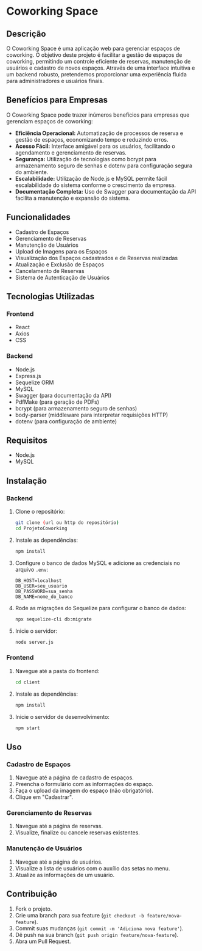 # Coworking Space

## Descrição

O Coworking Space é uma aplicação web para gerenciar espaços de coworking. O objetivo deste projeto é facilitar a gestão de espaços de coworking, permitindo um controle eficiente de reservas, manutenção de usuários e cadastro de novos espaços. Através de uma interface intuitiva e um backend robusto, pretendemos proporcionar uma experiência fluida para administradores e usuários finais.

## Benefícios para Empresas

O Coworking Space pode trazer inúmeros benefícios para empresas que gerenciam espaços de coworking:

- **Eficiência Operacional:** Automatização de processos de reserva e gestão de espaços, economizando tempo e reduzindo erros.
- **Acesso Fácil:** Interface amigável para os usuários, facilitando o agendamento e gerenciamento de reservas.
- **Segurança:** Utilização de tecnologias como bcrypt para armazenamento seguro de senhas e dotenv para configuração segura do ambiente.
- **Escalabilidade:** Utilização de Node.js e MySQL permite fácil escalabilidade do sistema conforme o crescimento da empresa.
- **Documentação Completa:** Uso de Swagger para documentação da API facilita a manutenção e expansão do sistema.

## Funcionalidades

- Cadastro de Espaços
- Gerenciamento de Reservas
- Manutenção de Usuários
- Upload de Imagens para os Espaços 
- Visualização dos Espaços cadastrados e de Reservas realizadas
- Atualização e Exclusão de Espaços
- Cancelamento de Reservas
- Sistema de Autenticação de Usuários

## Tecnologias Utilizadas

### Frontend

- React
- Axios
- CSS

### Backend

- Node.js
- Express.js
- Sequelize ORM
- MySQL
- Swagger (para documentação da API)
- PdfMake (para geração de PDFs)
- bcrypt (para armazenamento seguro de senhas)
- body-parser (middleware para interpretar requisições HTTP)
- dotenv (para configuração de ambiente)

## Requisitos

- Node.js
- MySQL

## Instalação

### Backend

1. Clone o repositório:

   ```bash
   git clone (url ou http do repositório)
   cd ProjetoCoworking
   ```

2. Instale as dependências:

   ```bash
   npm install
   ```

3. Configure o banco de dados MySQL e adicione as credenciais no arquivo `.env`:

   ```
   DB_HOST=localhost
   DB_USER=seu_usuario
   DB_PASSWORD=sua_senha
   DB_NAME=nome_do_banco
   ```

4. Rode as migrações do Sequelize para configurar o banco de dados:

   ```bash
   npx sequelize-cli db:migrate
   ```

5. Inicie o servidor:

   ```bash
   node server.js
   ```

### Frontend

1. Navegue até a pasta do frontend:

   ```bash
   cd client
   ```

2. Instale as dependências:

   ```bash
   npm install
   ```

3. Inicie o servidor de desenvolvimento:

   ```bash
   npm start
   ```

## Uso

### Cadastro de Espaços

1. Navegue até a página de cadastro de espaços.
2. Preencha o formulário com as informações do espaço.
3. Faça o upload da imagem do espaço (não obrigatório).
4. Clique em "Cadastrar".

### Gerenciamento de Reservas

1. Navegue até a página de reservas.
2. Visualize, finalize ou cancele reservas existentes.

### Manutenção de Usuários

1. Navegue até a página de usuários.
2. Visualize a lista de usuários com o auxílio das setas no menu.
3. Atualize as informações de um usuário.

## Contribuição

1. Fork o projeto.
2. Crie uma branch para sua feature (`git checkout -b feature/nova-feature`).
3. Commit suas mudanças (`git commit -m 'Adiciona nova feature'`).
4. Dê push na sua branch (`git push origin feature/nova-feature`).
5. Abra um Pull Request.